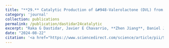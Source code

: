 ```yaml
---
title: "**29.** Catalytic Production of &#948-Valerolactone (DVL) from Biobased 2-Hydroxytetrahydropyran (HTHP)–Combined Experimental and Modeling Study"
category: 'journal'
collection: publications
permalink: /publication/dastidar24catalytic
excerpt: "Raka G Dastidar, Javier E Chavarrio, **Zhen Jiang**, Daniel J McClelland, Manos Mavrikakis, and George W. Huber"
date: "2024-08-22"
citation: '<a href="https://www.sciencedirect.com/science/article/pii/S0926337324008336"> <span style="color: blue"><i><B>Appl. Cataly. B: Environment and Energy</B></i></span> 360, 124519 (2024) </a>'
---
```




